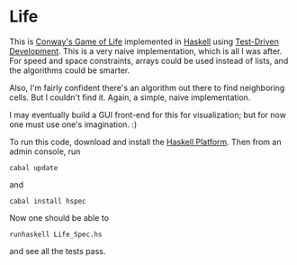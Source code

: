 Life
====

This is [Conway's Game of Life][1] implemented in [Haskell][2] using
[Test-Driven Development][3]. This is a very naive implementation, which is all
I was after. For speed and space constraints, arrays could be used instead of
lists, and the algorithms could be smarter.

Also, I'm fairly confident there's an algorithm out there to find neighboring
cells. But I couldn't find it. Again, a simple, naive implementation.

I may eventually build a GUI front-end for this for visualization; but for now
one must use one's imagination. :)

To run this code, download and install the [Haskell Platform][4]. Then from an
admin console, run

`cabal update`

and

`cabal install hspec`

Now one should be able to

`runhaskell Life_Spec.hs`

and see all the tests pass.

[1]: http://en.wikipedia.org/wiki/Conway's_Game_of_Life
[2]: https://www.haskell.org/haskellwiki/Haskell
[3]: http://en.wikipedia.org/wiki/Test-driven_development
[4]: https://www.haskell.org/platform/
